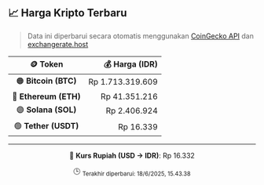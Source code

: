 

<!-- HARGA_KRIPTO -->
## 📈 Harga Kripto Terbaru

> Data ini diperbarui secara otomatis menggunakan [CoinGecko API](https://www.coingecko.com/) dan [exchangerate.host](https://exchangerate.host/)

<div align="center">

| 🪙 Token | 💰 Harga (IDR) |
|:------:|---------------:|
| 🟠 **Bitcoin (BTC)**   | Rp 1.713.319.609 |
| 🔵 **Ethereum (ETH)**  | Rp 41.351.216 |
| 🟣 **Solana (SOL)**    | Rp 2.406.924 |
| 🟢 **Tether (USDT)**   | Rp 16.339 |

---

💱 **Kurs Rupiah (USD → IDR)**: Rp 16.332

🕒 <sub>Terakhir diperbarui: 18/6/2025, 15.43.38</sub>

</div>
<!-- /HARGA_KRIPTO -->